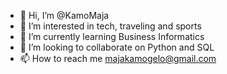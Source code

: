 - 👋 Hi, I’m @KamoMaja
- 👀 I’m interested in tech, traveling and sports
- 🌱 I’m currently learning Business Informatics
- 💞️ I’m looking to collaborate on Python and SQL
- 📫 How to reach me majakamogelo@gmail.com

<!---
KamoMaja/KamoMaja is a ✨ special ✨ repository because its `README.md` (this file) appears on your GitHub profile.
You can click the Preview link to take a look at your changes.
--->
